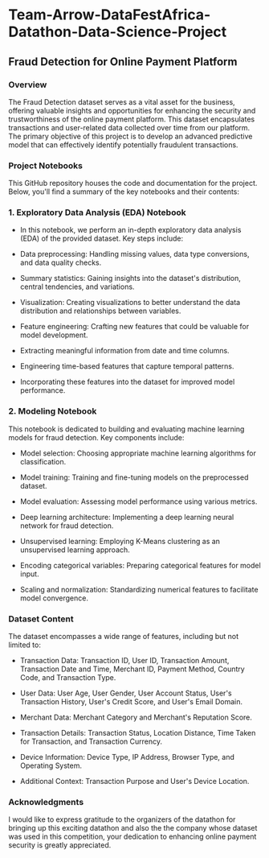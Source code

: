 # Team-Arrow-DataFestAfrica-Datathon-Data-Science-Project

## Fraud Detection for Online Payment Platform

### Overview
The Fraud Detection dataset serves as a vital asset for the business, offering valuable insights and opportunities for enhancing the security and trustworthiness of the online payment platform. This dataset encapsulates transactions and user-related data collected over time from our platform. The primary objective of this project is to develop an advanced predictive model that can effectively identify potentially fraudulent transactions.

### Project Notebooks

This GitHub repository houses the code and documentation for the project. Below, you'll find a summary of the key notebooks and their contents:

### 1. Exploratory Data Analysis (EDA) Notebook

- In this notebook, we perform an in-depth exploratory data analysis (EDA) of the provided dataset. Key steps include:

- Data preprocessing: Handling missing values, data type conversions, and data quality checks.

- Summary statistics: Gaining insights into the dataset's distribution, central tendencies, and variations.

- Visualization: Creating visualizations to better understand the data distribution and relationships between variables.

- Feature engineering: Crafting new features that could be valuable for model development.

- Extracting meaningful information from date and time columns.

- Engineering time-based features that capture temporal patterns.

- Incorporating these features into the dataset for improved model performance.

### 2. Modeling Notebook

This notebook is dedicated to building and evaluating machine learning models for fraud detection. Key components include:

- Model selection: Choosing appropriate machine learning algorithms for classification.

- Model training: Training and fine-tuning models on the preprocessed dataset.

- Model evaluation: Assessing model performance using various metrics.

- Deep learning architecture: Implementing a deep learning neural network for fraud detection.

- Unsupervised learning: Employing K-Means clustering as an unsupervised learning approach.

- Encoding categorical variables: Preparing categorical features for model input.

- Scaling and normalization: Standardizing numerical features to facilitate model convergence.

### Dataset Content
The dataset encompasses a wide range of features, including but not limited to:

- Transaction Data: Transaction ID, User ID, Transaction Amount, Transaction Date and Time, Merchant ID, Payment Method, Country Code, and Transaction Type.

- User Data: User Age, User Gender, User Account Status, User's Transaction History, User's Credit Score, and User's Email Domain.

- Merchant Data: Merchant Category and Merchant's Reputation Score.

- Transaction Details: Transaction Status, Location Distance, Time Taken for Transaction, and Transaction Currency.

- Device Information: Device Type, IP Address, Browser Type, and Operating System.

- Additional Context: Transaction Purpose and User's Device Location.

### Acknowledgments
I would like to express gratitude to the organizers of the datathon for bringing up this exciting datathon and also the the company whose dataset was used in this competition, your dedication to enhancing online payment security is greatly appreciated.

